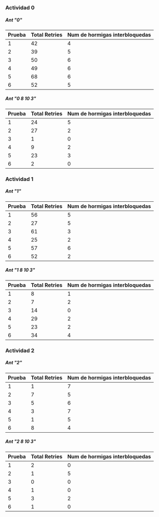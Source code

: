 ### Actividad 0 
##### Ant "0"
|Prueba | Total Retries| Num de hormigas interbloquedas|
|--|--|--|
|1|42|4|
|2|39|5|
|3|50|6|
|4|49|6|
|5|68|6|
|6|52|5|
##### Ant "0 8 10 3"
|Prueba | Total Retries| Num de hormigas interbloquedas|
|--|--|--|
|1|24|5|
|2|27|2|
|3|1|0|
|4|9|2|
|5|23|3|
|6|2|0|
### Actividad 1
##### Ant "1"
|Prueba | Total Retries| Num de hormigas interbloquedas|
|--|--|--|
|1|56|5|
|2|27|5|
|3|61|3|
|4|25|2|
|5|57|6|
|6|52|2|
##### Ant "1 8 10 3"
|Prueba | Total Retries| Num de hormigas interbloquedas|
|--|--|--|
|1|8|1|
|2|7|2|
|3|14|0|
|4|29|2|
|5|23|2|
|6|34|4|
### Actividad 2
##### Ant "2"
|Prueba | Total Retries| Num de hormigas interbloquedas|
|--|--|--|
|1|1|7|
|2|7|5|
|3|5|6|
|4|3|7|
|5|1|5|
|6|8|4|
##### Ant "2 8 10 3"
|Prueba | Total Retries| Num de hormigas interbloquedas|
|--|--|--|
|1|2|0|
|2|1|5|
|3|0|0|
|4|1|0|
|5|3|2|
|6|1|0|
